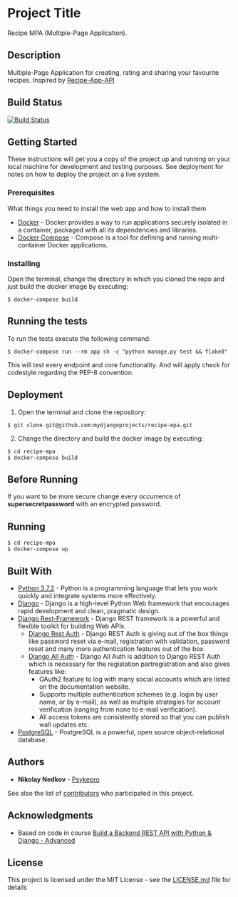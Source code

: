 # Project Title

Recipe MPA (Multiple-Page Application).

## Description

Multiple-Page Application for creating, rating and sharing your favourite recipes. Inspired by [Recipe-App-API](https://github.com/mydjangoprojects/recipe-app-api)

## Build Status
[![Build Status](https://travis-ci.org/mydjangoprojects/recipe-mpa.svg?branch=master)](https://travis-ci.org/mydjangoprojects/recipe-mpa)

## Getting Started

These instructions will get you a copy of the project up and running on your local machine for development and testing purposes. See deployment for notes on how to deploy the project on a live system.

### Prerequisites

What things you need to install the web app and how to install them

* [Docker](https://docs.docker.com/install/) - Docker provides a way to run applications securely isolated in a container, packaged with all its dependencies and libraries.
* [Docker Compose](https://docs.docker.com/compose/install/) - Compose is a tool for defining and running multi-container Docker applications.


### Installing

Open the terminal, change the directory in which you cloned the repo and just build the docker image by executing:

```
$ docker-compose build
```

## Running the tests

To run the tests execute the following command:
```
$ docker-compose run --rm app sh -c "python manage.py test && flake8"
```
This will test every endpoint and core functionality. And will apply check for codestyle regarding the PEP-8 convention.

## Deployment

1. Open the terminal and clone the repository:
```
$ git clone git@github.com:mydjangoprojects/recipe-mpa.git
```
2. Change the directory and build the docker image by executing:
```
$ cd recipe-mpa
$ docker-compose build
```

## Before Running

If you want to be more secure change every occurrence of __supersecretpassword__ with an encrypted password.

## Running

```
$ cd recipe-mpa
$ docker-compose up
```

## Built With
* [Python 3.7.2](https://www.python.org/) - Python is a programming language that lets you work quickly
and integrate systems more effectively.
* [Django](https://www.djangoproject.com/) - Django is a high-level Python Web framework that encourages rapid development and clean, pragmatic design.
* [Django Rest-Framework](https://www.django-rest-framework.org/) - Django REST framework is a powerful and flexible toolkit for building Web APIs.
    - [Django Rest Auth](https://django-rest-auth.readthedocs.io/en/latest/) - Django REST Auth is giving out of the box things like password reset via e-mail, registration with validation, password reset and many more authentication features out of the box.
    - [Django All Auth](https://django-allauth.readthedocs.io/en/latest/) - Django All Auth is addition to Django REST Auth which is necessary for the registation partregistration and also gives features like: 
        - OAuth2 feature to log with many social accounts which are listed on the documentation website.
        - Supports multiple authentication schemes (e.g. login by user name, or by e-mail), as well as multiple strategies for account verification (ranging from none to e-mail verification).
        - All access tokens are consistently stored so that you can publish wall updates etc.
* [PostgreSQL](https://www.postgresql.org/) - PostgreSQL is a powerful, open source object-relational database.

## Authors

* **Nikolay Nedkov** - [Psykepro](https://github.com/Psykepro)

See also the list of [contributors](https://github.com/mydjangoprojects/recipe-mpa/graphs/contributors) who participated in this project.


## Acknowledgments

* Based on code in course [Build a Backend REST API with Python & Django - Advanced](https://www.udemy.com/django-python-advanced/)

## License

This project is licensed under the MIT License - see the [LICENSE.md](https://github.com/mydjangoprojects/recipe-mpa/blob/master/LICENSE) file for details
